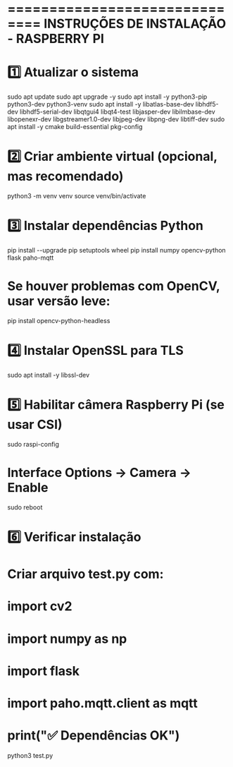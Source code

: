 ==============================
INSTRUÇÕES DE INSTALAÇÃO - RASPBERRY PI
=======================================

# 1️⃣ Atualizar o sistema

sudo apt update
sudo apt upgrade -y
sudo apt install -y python3-pip python3-dev python3-venv
sudo apt install -y libatlas-base-dev libhdf5-dev libhdf5-serial-dev libqtgui4 libqt4-test libjasper-dev libilmbase-dev libopenexr-dev libgstreamer1.0-dev libjpeg-dev libpng-dev libtiff-dev
sudo apt install -y cmake build-essential pkg-config

# 2️⃣ Criar ambiente virtual (opcional, mas recomendado)

python3 -m venv venv
source venv/bin/activate

# 3️⃣ Instalar dependências Python

pip install --upgrade pip setuptools wheel
pip install numpy opencv-python flask paho-mqtt

# Se houver problemas com OpenCV, usar versão leve:

pip install opencv-python-headless

# 4️⃣ Instalar OpenSSL para TLS

sudo apt install -y libssl-dev

# 5️⃣ Habilitar câmera Raspberry Pi (se usar CSI)

sudo raspi-config

# Interface Options → Camera → Enable

sudo reboot

# 6️⃣ Verificar instalação

# Criar arquivo test.py com:

# import cv2

# import numpy as np

# import flask

# import paho.mqtt.client as mqtt

# print("✅ Dependências OK")

python3 test.py
